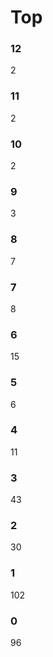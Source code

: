 # Top
### 12
   2
### 11
   2
### 10
   2
### 9
   3
### 8
   7
### 7
   8
### 6
   15
### 5
   6
### 4
   11
### 3
   43
### 2
   30
### 1
   102
### 0
   96
